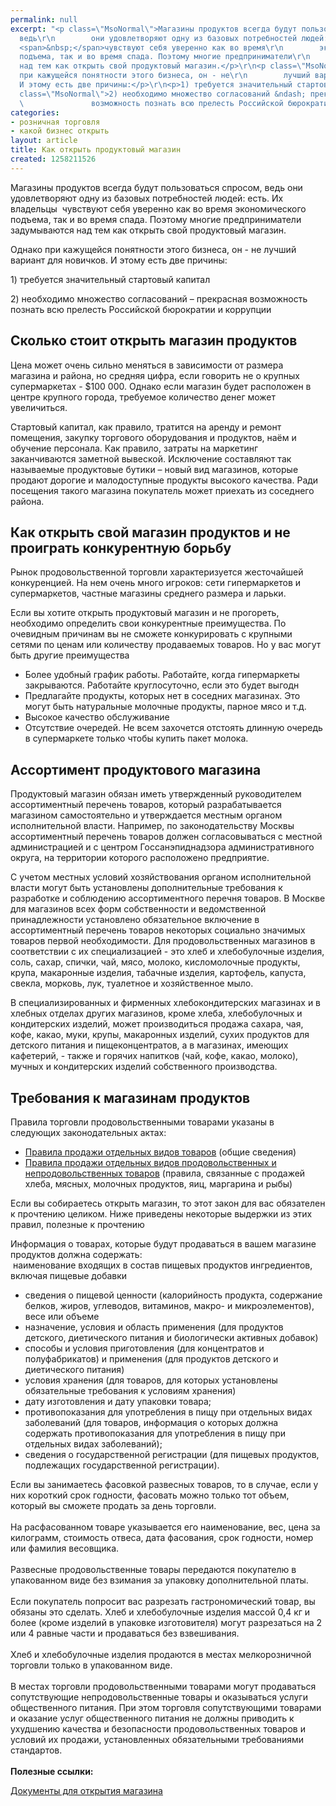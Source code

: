 ```yaml
---
permalink: null
excerpt: "<p class=\"MsoNormal\">Магазины продуктов всегда будут пользоваться спросом,
  ведь\r\n        они удовлетворяют одну из базовых потребностей людей: есть. Их владельцы
  <span>&nbsp;</span>чувствуют себя уверенно как во время\r\n        экономического
  подъема, так и во время спада. Поэтому многие предприниматели\r\n        задумываются
  над тем как открыть свой продуктовый магазин.</p>\r\n<p class=\"MsoNormal\">Однако
  при кажущейся понятности этого бизнеса, он - не\r\n        лучший вариант для новичков.
  И этому есть две причины:</p>\r\n<p>1) требуется значительный стартовый капитал</p>\r\n<p
  class=\"MsoNormal\">2) необходимо множество согласований &ndash; прекрасная\r\n
  \               возможность познать всю прелесть Российской бюрократии и коррупции</p>"
categories:
- розничная торговля
- какой бизнес открыть
layout: article
title: Как открыть продуктовый магазин
created: 1258211526
---
```

<p class="MsoNormal">Магазины продуктов всегда будут пользоваться спросом, ведь
        они удовлетворяют одну из базовых потребностей людей: есть. Их владельцы <span>&nbsp;</span>чувствуют себя уверенно как во время
        экономического подъема, так и во время спада. Поэтому многие предприниматели
        задумываются над тем как открыть свой продуктовый магазин.</p>
<p class="MsoNormal">Однако при кажущейся понятности этого бизнеса, он - не
        лучший вариант для новичков. И этому есть две причины:</p>
<p>1) требуется значительный стартовый капитал</p>
<p class="MsoNormal">2) необходимо множество согласований &ndash; прекрасная
                возможность познать всю прелесть Российской бюрократии и коррупции</p>
<h2>Сколько стоит открыть магазин продуктов</h2>
<p class="MsoNormal">Цена может очень сильно меняться в зависимости от размера
                магазина и района, но средняя цифра, если говорить не о крупных супермаркетах -
                $100&nbsp;000. Однако если магазин будет расположен в центре крупного города,
                требуемое количество денег может увеличиться.</p>
<p class="MsoNormal">Стартовый капитал, как правило, тратится на аренду и ремонт
                помещения, закупку торгового оборудования и продуктов, наём и обучение
                персонала. Как правило, затраты на маркетинг заканчиваются заметной вывеской.
                Исключение составляют так называемые продуктовые бутики &ndash; новый вид магазинов,
                которые продают дорогие и малодоступные продукты высокого качества. Ради
                посещения такого магазина покупатель может приехать из соседнего района.</p>
<h2>Как открыть свой магазин продуктов и не проиграть конкурентную борьбу</h2>
<p class="MsoNormal">Рынок продовольственной торговли характеризуется жесточайшей
                конкуренцией. На нем очень много игроков: сети гипермаркетов и супермаркетов,
                частные магазины среднего размера и ларьки.</p>
<p class="MsoNormal">Если вы хотите открыть продуктовый магазин и не прогореть, необходимо
                определить свои конкурентные преимущества. По очевидным причинам вы не сможете
                конкурировать с крупными сетями по ценам или количеству продаваемых товаров. Но
                у вас могут быть другие преимущества</p>
<ul>
    <li>Более удобный график работы. Работайте, когда
                гипермаркеты закрываются. Работайте круглосуточно, если это будет выгодн<span><span><span> </span></span></span></li>
    <li>Предлагайте продукты, которых нет в соседних
                магазинах. Это могут быть натуральные молочные продукты, парное мясо и т.д.</li>
    <li>Высокое качество обслуживание</li>
    <li>Отсутствие очередей. Не всем захочется отстоять
                длинную очередь в супермаркете только чтобы купить пакет молока.</li>
</ul>
<h2>Ассортимент продуктового магазина</h2>
<p class="MsoNormal">Продуктовый магазин обязан иметь утвержденный руководителем
       ассортиментный перечень товаров, который разрабатывается магазином
       самостоятельно и утверждается местным органом исполнительной власти. Например,
       по законодательству Москвы ассортиментный перечень товаров должен
       согласовываться с местной администрацией и с центром Госсанэпиднадзора
       административного округа, на территории которого расположено предприятие.</p>
<p>С учетом местных условий хозяйствования органом
     исполнительной власти могут быть установлены дополнительные требования к
     разработке и соблюдению ассортиментного перечня товаров. В Москве для магазинов
     всех форм собственности и ведомственной принадлежности установлено обязательное
     включение в ассортиментный перечень товаров некоторых социально значимых
     товаров первой необходимости. Для продовольственных магазинов в соответствии с
     их специализацией - это хлеб и хлебобулочные изделия, соль, сахар, спички, чай,
     мясо, молоко, кисломолочные продукты, крупа, макаронные изделия, табачные
     изделия, картофель, капуста, свекла, морковь, лук, туалетное и хозяйственное
     мыло.</p>
<p class="MsoNormal">В специализированных и фирменных хлебокондитерских магазинах и в хлебных отделах других магазинов, кроме хлеба, хлебобулочных и кондитерских изделий, может производиться продажа сахара, чая, кофе, какао, муки, крупы, макаронных изделий, сухих продуктов для детского питания и пищеконцентратов, а в магазинах, имеющих кафетерий, - также и горячих напитков (чай, кофе, какао, молоко), мучных и кондитерских изделий собственного производства.</p>
<h2>Требования к магазинам продуктов</h2>
<p class="MsoNormal">Правила торговли продовольственными товарами указаны в
           следующих законодательных актах:</p>
<ul>
    <li><a target="_blank" href="http://www.consultant.ru/online/base/?req=doc;base=LAW;n=84302;p=1">Правила продажи отдельных видов товаров</a> (общие сведения)</li>
    <li><a target="_blank" href="http://www.consultant.ru/online/base/?req=doc;base=LAW;n=10522">Правила продажи отдельных видов продовольственных и непродовольственных товаров</a> (правила, связанные с продажей хлеба, мясных, молочных продуктов,&nbsp;яиц, маргарина и рыбы)</li>
</ul>
<p class="MsoNormal">Если вы собираетесь открыть магазин, то этот закон для вас
           обязателен к прочтению целиком. Ниже приведены некоторые выдержки из этих
           правил, полезные к прочтению</p>
<p>Информация о товарах, которые будут продаваться в вашем магазине продуктов должна содержать:<br />
&nbsp;наименование входящих в состав пищевых продуктов ингредиентов, включая пищевые добавки</p>
<ul>
    <li>сведения о пищевой ценности (калорийность продукта, содержание белков, жиров, углеводов, витаминов, макро- и микроэлементов), весе или объеме</li>
    <li>назначение, условия и область применения (для продуктов детского, диетического питания и биологически активных добавок)</li>
    <li>способы и условия приготовления (для концентратов и полуфабрикатов) и применения (для продуктов детского и диетического питания)</li>
    <li>условия хранения (для товаров, для которых установлены обязательные требования к условиям хранения)</li>
    <li>дату изготовления и дату упаковки товара;</li>
    <li>противопоказания для употребления в пищу при отдельных видах заболеваний (для товаров, информация о которых должна содержать противопоказания для употребления в пищу при отдельных видах заболеваний);</li>
    <li>сведения о государственной регистрации (для пищевых продуктов, подлежащих государственной регистрации).</li>
</ul>
<p class="MsoNormal">Если вы занимаетесь фасовкой развесных товаров, то в случае, если у них короткий срок годности, фасовать можно только тот объем, который вы сможете продать за день торговли.&nbsp;<br />
<br />
На расфасованном товаре указывается его наименование, вес, цена за килограмм, стоимость отвеса, дата фасования, срок годности, номер или фамилия весовщика.<br />
<br />
Развесные продовольственные товары передаются покупателю в упакованном виде без взимания за упаковку дополнительной платы.<br />
<br />
Если покупатель попросит вас разрезать гастрономический товар, вы обязаны это сделать. Хлеб и хлебобулочные изделия массой 0,4 кг и более (кроме изделий в упаковке изготовителя) могут разрезаться на 2 или 4 равные части и продаваться без взвешивания. <br />
<br />
Хлеб и хлебобулочные изделия продаются в местах мелкорозничной торговли только в упакованном виде.<br />
<br />
В местах торговли продовольственными товарами могут продаваться сопутствующие непродовольственные товары и оказываться услуги общественного питания. При этом торговля сопутствующими товарами и оказание услуг общественного питания не должны приводить к ухудшению качества и безопасности продовольственных товаров и условий их продажи, установленных обязательными требованиями стандартов.<br />
&nbsp;<br />
<strong>Полезные ссылки:</strong>&nbsp;</p>
<p class="MsoNormal"><a href="http://www.business101.ru/article/документы-для-открытия-магазина">Документы для открытия магазина</a><br />
&nbsp;</p>
